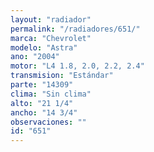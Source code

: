 ```yaml
---
layout: "radiador"
permalink: "/radiadores/651/"
marca: "Chevrolet"
modelo: "Astra"
ano: "2004"
motor: "L4 1.8, 2.0, 2.2, 2.4"
transmision: "Estándar"
parte: "14309"
clima: "Sin clima"
alto: "21 1/4"
ancho: "14 3/4"
observaciones: ""
id: "651"
---
```


